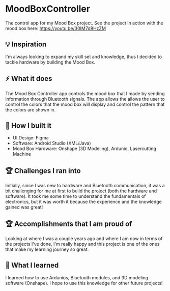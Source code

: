 # MoodBoxController
The control app for my Mood Box project.
See the project in action with the mood box here: https://youtu.be/30IM7d8HzZM

## 💡 Inspiration
I'm always looking to expand my skill set and knowledge, thus I decided to tackle hardware by building the Mood Box. 

## ⚡ What it does
The Mood Box Controller app controls the mood box that I made by sending information through Bluetooth signals. The app allows the allows the user to control the colors that the mood box will display and control the pattern that the colors are shown in.

## 🔨 How I built it
* UI Design: Figma
* Software: Android Studio (XML/Java)
* Mood Box Hardware: Onshape (3D Modeling), Ardunio, Lasercutting Machine 

## 🏆 Challenges I ran into
Initially, since I was new to hardware and Bluetooth communication, it was a bit challenging for me at first to build the project (both the hardware and software). It took me some time to understand the fundamentals of electronics, but it was worth it because the experience and the knowledge gained was great!

## 🏆 Accomplishments that I am proud of
Looking at where I was a couple years ago and where I am now in terms of the projects I've done, I'm really happy and this project is one of the ones that make my learning journey so great.

## 🧠 What I learned
I learned how to use Ardunios, Bluetooth modules, and 3D modeling software (Onshape). I hope to use this knowledge for other future projects!
